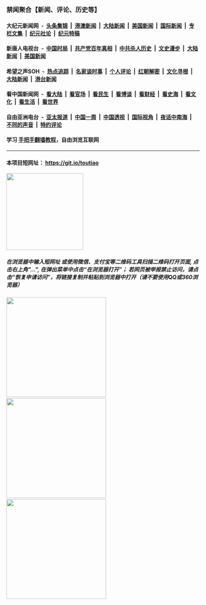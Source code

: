 ### 禁闻聚合【新闻、评论、历史等】

#### 大纪元新闻网 &nbsp;-&nbsp; [头条集锦](indexes/E头条集锦.md?t=02111111) &nbsp;|&nbsp; [港澳新闻](indexes/E港澳新闻.md?t=02111111)  &nbsp;|&nbsp; [大陆新闻](indexes/E大陆新闻.md?t=02111111) &nbsp;|&nbsp; [美国新闻](indexes/E美国新闻.md?t=02111111) &nbsp;|&nbsp; [国际新闻](indexes/E国际新闻.md?t=02111111) &nbsp;|&nbsp; [专栏文集](indexes/E专栏文集.md?t=02111111) &nbsp;|&nbsp; [纪元社论](indexes/E纪元社论.md?t=02111111) &nbsp;|&nbsp; [纪元特稿](indexes/E纪元特稿.md?t=02111111) 

#### 新唐人电视台 &nbsp;-&nbsp; [中国时局](indexes/N中国时局.md?t=02111111) &nbsp;|&nbsp; [共产党百年真相](indexes/N共产党百年真相.md?t=02111111) &nbsp;|&nbsp; [中共杀人历史](indexes/N中共杀人历史.md?t=02111111) &nbsp;|&nbsp; [文史漫步](indexes/N文史漫步.md?t=02111111) &nbsp;|&nbsp; [大陆新闻](indexes/N大陆新闻.md?t=02111111) &nbsp;|&nbsp; [美国新闻](indexes/N美国新闻.md?t=02111111)

#### 希望之声SOH &nbsp;-&nbsp; [热点追踪](indexes/H热点追踪.md?t=02111111) &nbsp;|&nbsp; [名家谈时事](indexes/H名家谈时事.md?t=02111111) &nbsp;|&nbsp; [个人评论](indexes/H个人评论.md?t=02111111)  &nbsp;|&nbsp; [红朝解密](indexes/H红朝解密.md?t=02111111) &nbsp;|&nbsp; [文化寻根](indexes/H文化寻根.md?t=02111111) &nbsp;|&nbsp; [大陆新闻](indexes/H大陆新闻.md?t=02111111) &nbsp;|&nbsp; [港台新闻](indexes/H港台新闻.md?t=02111111)

#### 看中国新闻网 &nbsp;-&nbsp; [看大陆](indexes/S看大陆.md?t=02111111) &nbsp;|&nbsp; [看官场](indexes/S看官场.md?t=02111111) &nbsp;|&nbsp; [看民生](indexes/S看民生.md?t=02111111)  &nbsp;|&nbsp; [看博谈](indexes/S看博谈.md?t=02111111) &nbsp;|&nbsp; [看财经](indexes/S看财经.md?t=02111111) &nbsp;|&nbsp; [看史海](indexes/S看史海.md?t=02111111) &nbsp;|&nbsp; [看文化](indexes/S看文化.md?t=02111111) &nbsp;|&nbsp; [看生活](indexes/S看生活.md?t=02111111) &nbsp;|&nbsp; [看世界](indexes/S看世界.md?t=02111111)

#### 自由亚洲电台 &nbsp;-&nbsp; [亚太报道](indexes/R亚太报道.md?t=02111111) &nbsp;|&nbsp; [中国一周](indexes/R中国一周.md?t=02111111) &nbsp;|&nbsp; [中国透视](indexes/R中国透视.md?t=02111111)  &nbsp;|&nbsp; [国际视角](indexes/R国际视角.md?t=02111111) &nbsp;|&nbsp; [夜话中南海](indexes/R夜话中南海.md?t=02111111) &nbsp;|&nbsp; [不同的声音](indexes/R不同的声音.md?t=02111111) &nbsp;|&nbsp; [特约评论](indexes/R特约评论.md?t=02111111)

#### 学习 [手把手翻墙教程](https://github.com/gfw-breaker/guides/wiki)，自由浏览互联网

----

#### 本项目短网址： https://git.io/toutiao
<img src="https://raw.githubusercontent.com/gfw-breaker/banned-news/master/scripts/img/qr.png" width="200px"/>  

##### 在浏览器中输入短网址 或使用微信、支付宝等二维码工具扫描二维码打开页面, 点击右上角"...", 在弹出菜单中点击“在浏览器打开”； 若网页被举报禁止访问，请点击“恢复申请访问”，将链接复制并粘贴到浏览器中打开（请不要使用QQ或360浏览器）

<img src="https://raw.githubusercontent.com/gfw-breaker/banned-news/master/scripts/img/1.png" width="260px"/> &nbsp; <img src="https://raw.githubusercontent.com/gfw-breaker/banned-news/master/scripts/img/2.png" width="260px"/> &nbsp; <img src="https://raw.githubusercontent.com/gfw-breaker/banned-news/master/scripts/img/3.png" width="260px"/>
